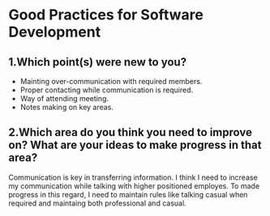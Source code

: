 # Good Practices for Software Development
## 1.Which point(s) were new to you?
* Mainting over-communication with required members.
* Proper contacting while communication is required.
* Way of attending meeting.
* Notes making on key areas.



## 2.Which area do you think you need to improve on? What are your ideas to make progress in that area?
Communication is key in transferring information. I think I need to increase my communication while talking with higher positioned employes. To made progress in this regard, I need to maintain rules like talking casual when required and maintaing both professional and casual.
